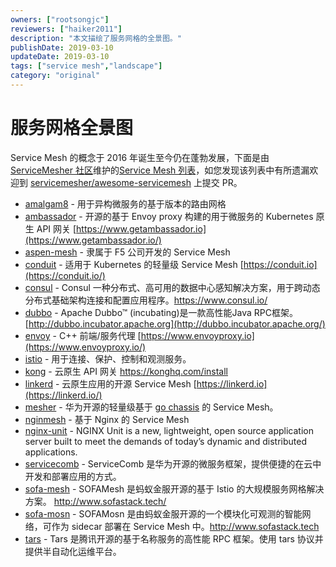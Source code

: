 ```yaml
---
owners: ["rootsongjc"]
reviewers: ["haiker2011"]
description: "本文描绘了服务网格的全景图。"
publishDate: 2019-03-10
updateDate: 2019-03-10
tags: ["service mesh","landscape"]
category: "original"
---
```


# 服务网格全景图

Service Mesh 的概念于 2016 年诞生至今仍在蓬勃发展，下面是由 [ServiceMesher 社区](http://www.servicemesher.com)维护的[Service Mesh 列表](http://www.servicemesher.com/awesome-servicemesh/listed.html)，如您发现该列表中有所遗漏欢迎到 [servicemesher/awesome-servicemesh](https://github.com/servicemesher/awesome-servicemesh/) 上提交 PR。

- [amalgam8](https://github.com/amalgam8/amalgam8) - 用于异构微服务的基于版本的路由网格
- [ambassador](https://github.com/datawire/ambassador) - 开源的基于 Envoy proxy 构建的用于微服务的 Kubernetes 原生 API 网关 [https://www.getambassador.io](https://www.getambassador.io/)
- [aspen-mesh](https://github.com/aspenmesh) - 隶属于 F5 公司开发的 Service Mesh
- [conduit](https://conduit.io/) - 适用于 Kubernetes 的轻量级 Service Mesh [https://conduit.io](https://conduit.io/)
- [consul](https://github.com/hashicorp/consul) - Consul 一种分布式、高可用的数据中心感知解决方案，用于跨动态分布式基础架构连接和配置应用程序。<https://www.consul.io/>
- [dubbo](https://github.com/apache/incubator-dubbo) - Apache Dubbo™ (incubating)是一款高性能Java RPC框架。[http://dubbo.incubator.apache.org](http://dubbo.incubator.apache.org/)
- [envoy](https://github.com/envoyproxy/envoy) - C++ 前端/服务代理 [https://www.envoyproxy.io](https://www.envoyproxy.io/)
- [istio](https://github.com/istio) - 用于连接、保护、控制和观测服务。
- [kong](https://github.com/Kong/kong) - 云原生 API 网关 <https://konghq.com/install>
- [linkerd](https://github.com/linkerd/linkerd) - 云原生应用的开源 Service Mesh [https://linkerd.io](https://linkerd.io/)
- [mesher](https://github.com/go-mesh/mesher) - 华为开源的轻量级基于 [go chassis](https://github.com/ServiceComb/go-chassis) 的 Service Mesh。
- [nginmesh](https://github.com/nginmesh/nginmesh) - 基于 Nginx 的 Service Mesh
- [nginx-unit](https://github.com/nginx/unit) - NGINX Unit is a new, lightweight, open source application server built to meet the demands of today’s dynamic and distributed applications.
- [servicecomb](https://github.com/ServiceComb) - ServiceComb 是华为开源的微服务框架，提供便捷的在云中开发和部署应用的方式。
- [sofa-mesh](https://github.com/alipay/sofa-mesh) -  SOFAMesh 是蚂蚁金服开源的基于 Istio 的大规模服务网格解决方案。 <http://www.sofastack.tech/>
- [sofa-mosn](https://github.com/alipay/sofa-mosn) - SOFAMosn 是由蚂蚁金服开源的一个模块化可观测的智能网络，可作为 sidecar 部署在 Service Mesh 中。http://www.sofastack.tech
- [tars](https://github.com/Tencent/Tars) - Tars 是腾讯开源的基于名称服务的高性能 RPC 框架。使用 tars 协议并提供半自动化运维平台。